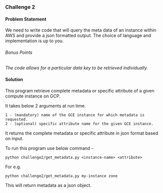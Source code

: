 ### Challenge 2

#### Problem Statement
We need to write code that will query the meta data of an instance within AWS and provide a json formatted output. The choice of language and implementation is up to you.
###### Bonus Points
_The code allows for a particular data key to be retrieved individually._

#### Solution
This program retrieve complete metadata or specific attribute of a given compute instance on GCP.

It takes below 2 arguments at run time.
        
    1 - (mandatory) name of the GCE instance for which metadata is requested.
    2 - (optional) specific attribute name for the given GCE instance.

It returns the complete metadata or specific attribute in json format based on input.

To run this program use below command - 

    python challenge2/get_metadata.py <instance-name> <attribute>
For e.g. 

    python challenge2/get_metadata.py my-instance zone

This will return metadata as a json object.